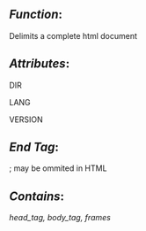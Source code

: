 ## *Function*:

Delimits a complete html document

## *Attributes*:

DIR

LANG

VERSION

## *End Tag*:

</html>; may be ommited in HTML

## *Contains*:

*head_tag, body_tag, frames*
